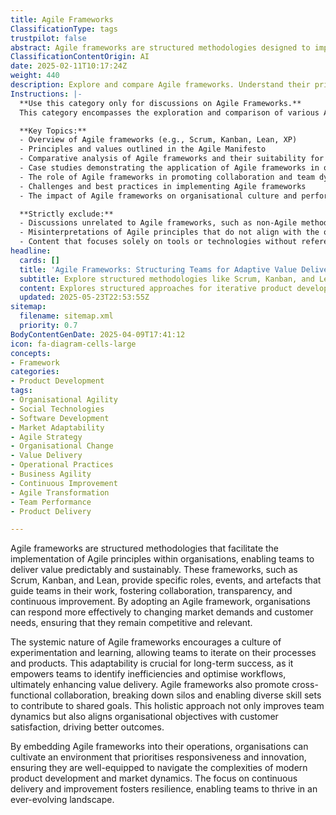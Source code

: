 ```yaml
---
title: Agile Frameworks
ClassificationType: tags
trustpilot: false
abstract: Agile frameworks are structured methodologies designed to implement Agile principles within organisations, allowing teams to deliver value in a predictable and sustainable manner. Originating from the need for more flexible and responsive approaches to project management, frameworks such as Scrum, Kanban, and Lean provide defined roles, events, and artefacts that enhance collaboration, transparency, and continuous improvement among team members. The importance of these frameworks lies in their ability to help organisations adapt to changing market demands and customer needs, thereby maintaining competitiveness and relevance. By fostering a culture of experimentation and learning, Agile frameworks enable teams to iterate on processes and products, identify inefficiencies, and optimise workflows, which ultimately enhances value delivery. Additionally, they promote cross-functional collaboration, breaking down silos and leveraging diverse skill sets towards common objectives. This holistic approach not only improves team dynamics but also aligns organisational goals with customer satisfaction, leading to better outcomes. By integrating Agile frameworks into their operations, organisations can create an environment that prioritises responsiveness and innovation, equipping them to navigate the complexities of modern product development and market dynamics. The emphasis on continuous delivery and improvement cultivates resilience, empowering teams to thrive in an ever-evolving landscape.
ClassificationContentOrigin: AI
date: 2025-02-11T10:17:24Z
weight: 440
description: Explore and compare Agile frameworks. Understand their principles, applications, and impact on organisational agility and value delivery.
Instructions: |-
  **Use this category only for discussions on Agile Frameworks.**  
  This category encompasses the exploration and comparison of various Agile frameworks, focusing on their underlying principles, practical applications, and the impact they have on enhancing organisational agility and value delivery. The aim is to provide insights into how different frameworks can be effectively implemented to foster a culture of continuous improvement and responsiveness to change.

  **Key Topics:**
  - Overview of Agile frameworks (e.g., Scrum, Kanban, Lean, XP)
  - Principles and values outlined in the Agile Manifesto
  - Comparative analysis of Agile frameworks and their suitability for different contexts
  - Case studies demonstrating the application of Agile frameworks in organisations
  - The role of Agile frameworks in promoting collaboration and team dynamics
  - Challenges and best practices in implementing Agile frameworks
  - The impact of Agile frameworks on organisational culture and performance metrics

  **Strictly exclude:**
  - Discussions unrelated to Agile frameworks, such as non-Agile methodologies or practices
  - Misinterpretations of Agile principles that do not align with the original theories and philosophies of Agile thought leaders
  - Content that focuses solely on tools or technologies without reference to the frameworks themselves
headline:
  cards: []
  title: 'Agile Frameworks: Structuring Teams for Adaptive Value Delivery'
  subtitle: Explore structured methodologies like Scrum, Kanban, and Lean that guide teams in delivering value, fostering collaboration, and driving continuous improvement.
  content: Explores structured approaches for iterative product development, including roles, events, and artefacts that support transparency, collaboration, and continuous improvement. Covers frameworks such as Scrum and Kanban, workflow visualisation, empirical process control, team dynamics, and adaptation to change, drawing on foundational guides and thought leaders.
  updated: 2025-05-23T22:53:55Z
sitemap:
  filename: sitemap.xml
  priority: 0.7
BodyContentGenDate: 2025-04-09T17:41:12
icon: fa-diagram-cells-large
concepts:
- Framework
categories:
- Product Development
tags:
- Organisational Agility
- Social Technologies
- Software Development
- Market Adaptability
- Agile Strategy
- Organisational Change
- Value Delivery
- Operational Practices
- Business Agility
- Continuous Improvement
- Agile Transformation
- Team Performance
- Product Delivery

---
```

Agile frameworks are structured methodologies that facilitate the implementation of Agile principles within organisations, enabling teams to deliver value predictably and sustainably. These frameworks, such as Scrum, Kanban, and Lean, provide specific roles, events, and artefacts that guide teams in their work, fostering collaboration, transparency, and continuous improvement. By adopting an Agile framework, organisations can respond more effectively to changing market demands and customer needs, ensuring that they remain competitive and relevant.

The systemic nature of Agile frameworks encourages a culture of experimentation and learning, allowing teams to iterate on their processes and products. This adaptability is crucial for long-term success, as it empowers teams to identify inefficiencies and optimise workflows, ultimately enhancing value delivery. Agile frameworks also promote cross-functional collaboration, breaking down silos and enabling diverse skill sets to contribute to shared goals. This holistic approach not only improves team dynamics but also aligns organisational objectives with customer satisfaction, driving better outcomes.

By embedding Agile frameworks into their operations, organisations can cultivate an environment that prioritises responsiveness and innovation, ensuring they are well-equipped to navigate the complexities of modern product development and market dynamics. The focus on continuous delivery and improvement fosters resilience, enabling teams to thrive in an ever-evolving landscape.
